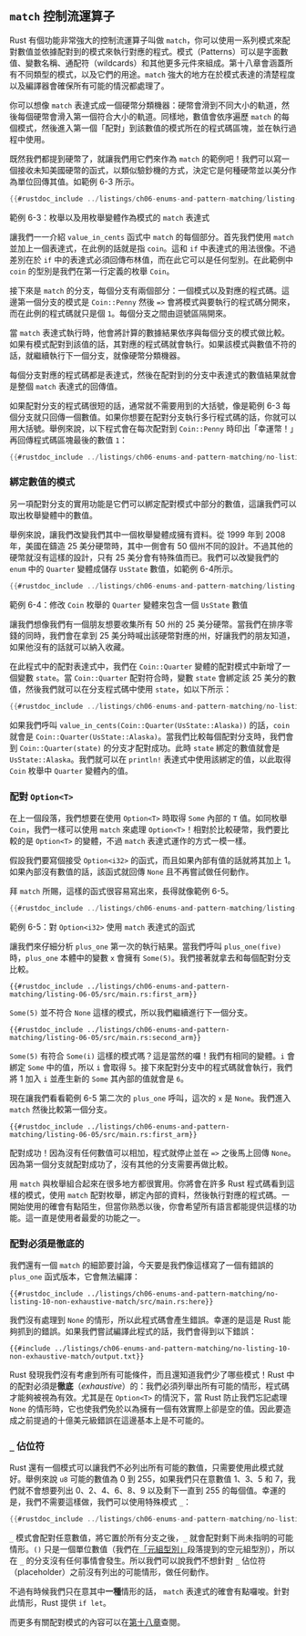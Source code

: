 ## `match` 控制流運算子

Rust 有個功能非常強大的控制流運算子叫做 `match`，你可以使用一系列模式來配對數值並依據配對到的模式來執行對應的程式。模式（Patterns）可以是字面數值、變數名稱、通配符（wildcards）和其他更多元件來組成。第十八章會涵蓋所有不同類型的模式，以及它們的用途。`match` 強大的地方在於模式表達的清楚程度以及編譯器會確保所有可能的情況都處理了。

你可以想像 `match` 表達式成一個硬幣分類機器：硬幣會滑到不同大小的軌道，然後每個硬幣會滑入第一個符合大小的軌道。同樣地，數值會依序遍歷 `match` 的每個模式，然後進入第一個「配對」到該數值的模式所在的程式碼區塊，並在執行過程中使用。

既然我們都提到硬幣了，就讓我們用它們來作為 `match` 的範例吧！我們可以寫一個接收未知美國硬幣的函式，以類似驗鈔機的方式，決定它是何種硬幣並以美分作為單位回傳其值。如範例 6-3 所示。

```rust
{{#rustdoc_include ../listings/ch06-enums-and-pattern-matching/listing-06-03/src/main.rs:here}}
```

<span class="caption">範例 6-3：枚舉以及用枚舉變體作為模式的 `match` 表達式</span>

讓我們一一介紹 `value_in_cents` 函式中 `match` 的每個部分。首先我們使用 `match` 並加上一個表達式，在此例的話就是指 `coin`。這和 `if` 中表達式的用法很像。不過差別在於 `if` 中的表達式必須回傳布林值，而在此它可以是任何型別。在此範例中 `coin` 的型別是我們在第一行定義的枚舉 `Coin`。

接下來是 `match` 的分支，每個分支有兩個部分：一個模式以及對應的程式碼。這邊第一個分支的模式是 `Coin::Penny` 然後 `=>` 會將模式與要執行的程式碼分開來，而在此例的程式碼就只是個 `1`。每個分支之間由逗號區隔開來。

當 `match` 表達式執行時，他會將計算的數據結果依序與每個分支的模式做比較。如果有模式配對到該值的話，其對應的程式碼就會執行。如果該模式與數值不符的話，就繼續執行下一個分支，就像硬幣分類機器。

每個分支對應的程式碼都是表達式，然後在配對到的分支中表達式的數值結果就會是整個 `match` 表達式的回傳值。

如果配對分支的程式碼很短的話，通常就不需要用到的大括號，像是範例 6-3 每個分支就只回傳一個數值。如果你想要在配對分支執行多行程式碼的話，你就可以用大括號。舉例來說，以下程式會在每次配對到 `Coin::Penny` 時印出「幸運幣！」再回傳程式碼區塊最後的數值 `1`：

```rust
{{#rustdoc_include ../listings/ch06-enums-and-pattern-matching/no-listing-08-match-arm-multiple-lines/src/main.rs:here}}
```

### 綁定數值的模式

另一項配對分支的實用功能是它們可以綁定配對模式中部分的數值，這讓我們可以取出枚舉變體中的數值。

舉例來說，讓我們改變我們其中一個枚舉變體成擁有資料。從 1999 年到 2008 年，美國在鑄造 25 美分硬幣時，其中一側會有 50 個州不同的設計。不過其他的硬幣就沒有這樣的設計，只有 25 美分會有特殊值而已。我們可以改變我們的 `enum` 中的 `Quarter` 變體成儲存 `UsState` 數值，如範例 6-4所示。

```rust
{{#rustdoc_include ../listings/ch06-enums-and-pattern-matching/listing-06-04/src/main.rs:here}}
```

<span class="caption">範例 6-4：修改 `Coin` 枚舉的 `Quarter` 變體來包含一個 `UsState` 數值</span>

讓我們想像我們有一個朋友想要收集所有 50 州的 25 美分硬幣。當我們在排序零錢的同時，我們會在拿到 25 美分時喊出該硬幣對應的州，好讓我們的朋友知道，如果他沒有的話就可以納入收藏。

在此程式中的配對表達式中，我們在 `Coin::Quarter` 變體的配對模式中新增了一個變數 `state`。當 `Coin::Quarter` 配對符合時，變數 `state` 會綁定該 25 美分的數值，然後我們就可以在分支程式碼中使用 `state`，如以下所示：

```rust
{{#rustdoc_include ../listings/ch06-enums-and-pattern-matching/no-listing-09-variable-in-pattern/src/main.rs:here}}
```

如果我們呼叫 `value_in_cents(Coin::Quarter(UsState::Alaska))` 的話，`coin` 就會是 `Coin::Quarter(UsState::Alaska)`。當我們比較每個配對分支時，我們會到 `Coin::Quarter(state)` 的分支才配對成功。此時 `state` 綁定的數值就會是 `UsState::Alaska`。我們就可以在 `println!` 表達式中使用該綁定的值，以此取得 `Coin` 枚舉中 `Quarter` 變體內的值。

### 配對 `Option<T>`

在上一個段落，我們想要在使用 `Option<T>` 時取得 `Some` 內部的 `T` 值。如同枚舉 `Coin`，我們一樣可以使用 `match` 來處理 `Option<T>`！相對於比較硬幣，我們要比較的是 `Option<T>` 的變體，不過 `match` 表達式運作的方式一模一樣。

假設我們要寫個接受 `Option<i32>` 的函式，而且如果內部有值的話就將其加上 1。如果內部沒有數值的話，該函式就回傳 `None` 且不再嘗試做任何動作。

拜 `match` 所賜，這樣的函式很容易寫出來，長得就像範例 6-5。

```rust
{{#rustdoc_include ../listings/ch06-enums-and-pattern-matching/listing-06-05/src/main.rs:here}}
```

<span class="caption">範例 6-5：對 `Option<i32>` 使用 `match` 表達式的函式</span>

讓我們來仔細分析 `plus_one` 第一次的執行結果。當我們呼叫 `plus_one(five)` 時，`plus_one` 本體中的變數 `x` 會擁有 `Some(5)`。我們接著就拿去和每個配對分支比較。

```rust,ignore
{{#rustdoc_include ../listings/ch06-enums-and-pattern-matching/listing-06-05/src/main.rs:first_arm}}
```

`Some(5)` 並不符合 `None` 這樣的模式，所以我們繼續進行下一個分支。

```rust,ignore
{{#rustdoc_include ../listings/ch06-enums-and-pattern-matching/listing-06-05/src/main.rs:second_arm}}
```

`Some(5)` 有符合 `Some(i)` 這樣的模式嗎？這是當然的囉！我們有相同的變體。`i` 會綁定 `Some` 中的值，所以 `i` 會取得 `5`。接下來配對分支中的程式碼就會執行，我們將 1 加入 `i` 並產生新的 `Some` 其內部的值就會是 `6`。

現在讓我們看看範例 6-5 第二次的 `plus_one` 呼叫，這次的 `x` 是 `None`。我們進入 `match` 然後比較第一個分支。

```rust,ignore
{{#rustdoc_include ../listings/ch06-enums-and-pattern-matching/listing-06-05/src/main.rs:first_arm}}
```

配對成功！因為沒有任何數值可以相加，程式就停止並在 `=>` 之後馬上回傳 `None`。因為第一個分支就配對成功了，沒有其他的分支需要再做比較。

用 `match` 與枚舉組合起來在很多地方都很實用。你將會在許多 Rust 程式碼看到這樣的模式，使用 `match` 配對枚舉，綁定內部的資料，然後執行對應的程式碼。一開始使用的確會有點陌生，但當你熟悉以後，你會希望所有語言都能提供這樣的功能。這一直是使用者最愛的功能之一。

### 配對必須是徹底的

我們還有一個 `match` 的細節要討論，今天要是我們像這樣寫了一個有錯誤的 `plus_one` 函式版本，它會無法編譯：

```rust,ignore,does_not_compile
{{#rustdoc_include ../listings/ch06-enums-and-pattern-matching/no-listing-10-non-exhaustive-match/src/main.rs:here}}
```

我們沒有處理到 `None` 的情形，所以此程式碼會產生錯誤。幸運的是這是 Rust 能夠抓到的錯誤。如果我們嘗試編譯此程式的話，我們會得到以下錯誤：

```console
{{#include ../listings/ch06-enums-and-pattern-matching/no-listing-10-non-exhaustive-match/output.txt}}
```

Rust 發現我們沒有考慮到所有可能條件，而且還知道我們少了哪些模式！Rust 中的配對必須是**徹底**（*exhaustive*）的：我們必須列舉出所有可能的情形，程式碼才能夠被視為有效。尤其是在 `Option<T>` 的情況下，當 Rust 防止我們忘記處理 `None` 的情形時，它也使我們免於以為擁有一個有效實際上卻是空的值。因此要造成之前提過的十億美元級錯誤在這邊基本上是不可能的。

### `_` 佔位符

Rust 還有一個模式可以讓我們不必列出所有可能的數值，只需要使用此模式就好。舉例來說 `u8` 可能的數值為 0 到 255，如果我們只在意數值 1、3、5 和 7，我們就不會想要列出 0、2、4、6、8、9 以及剩下一直到 255 的每個值。幸運的是，我們不需要這樣做，我們可以使用特殊模式 `_`：

```rust
{{#rustdoc_include ../listings/ch06-enums-and-pattern-matching/no-listing-11-underscore-placeholder/src/main.rs:here}}
```

`_` 模式會配對任意數值，將它置於所有分支之後，`_` 就會配對剩下尚未指明的可能情形。`()` 只是一個單位數值（我們在[「元組型別」][tuples]<!-- ignore -->段落提到的空元組型別），所以在 `_` 的分支沒有任何事情會發生。所以我們可以說我們不想針對 `_` 佔位符（placeholder）之前沒有列出的可能情形，做任何動作。

不過有時候我們只在意其中**一種**情形的話， `match` 表達式的確會有點囉唆。針對此情形，Rust 提供 `if let`。

而更多有關配對模式的內容可以在[第十八章][ch18-00-patterns]查閱。

[tuples]: ch03-02-data-types.html#元組型別
[ch18-00-patterns]: ch18-00-patterns.html

